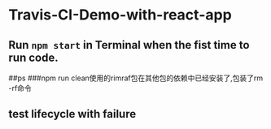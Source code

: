 # Travis-CI-Demo-with-react-app

## Run `npm start` in Terminal when the fist time to run code.

##ps 
###npm run clean使用的rimraf包在其他包的依赖中已经安装了,包装了rm -rf命令

## test lifecycle with failure